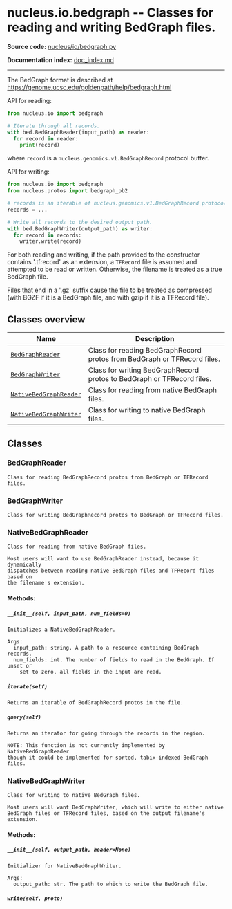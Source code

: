 # nucleus.io.bedgraph -- Classes for reading and writing BedGraph files.
**Source code:** [nucleus/io/bedgraph.py](https://github.com/google/nucleus/tree/master/nucleus/io/bedgraph.py)

**Documentation index:** [doc_index.md](../../doc_index.md)

---
The BedGraph format is described at
https://genome.ucsc.edu/goldenpath/help/bedgraph.html

API for reading:

```python
from nucleus.io import bedgraph

# Iterate through all records.
with bed.BedGraphReader(input_path) as reader:
  for record in reader:
    print(record)
```

where `record` is a `nucleus.genomics.v1.BedGraphRecord` protocol buffer.

API for writing:

```python
from nucleus.io import bedgraph
from nucleus.protos import bedgraph_pb2

# records is an iterable of nucleus.genomics.v1.BedGraphRecord protocol buffers.
records = ...

# Write all records to the desired output path.
with bed.BedGraphWriter(output_path) as writer:
  for record in records:
    writer.write(record)
```

For both reading and writing, if the path provided to the constructor contains
'.tfrecord' as an extension, a `TFRecord` file is assumed and attempted to be
read or written. Otherwise, the filename is treated as a true BedGraph file.

Files that end in a '.gz' suffix cause the file to be treated as compressed
(with BGZF if it is a BedGraph file, and with gzip if it is a TFRecord file).

## Classes overview
Name | Description
-----|------------
[`BedGraphReader`](#bedgraphreader) | Class for reading BedGraphRecord protos from BedGraph or TFRecord files.
[`BedGraphWriter`](#bedgraphwriter) | Class for writing BedGraphRecord protos to BedGraph or TFRecord files.
[`NativeBedGraphReader`](#nativebedgraphreader) | Class for reading from native BedGraph files.
[`NativeBedGraphWriter`](#nativebedgraphwriter) | Class for writing to native BedGraph files.

## Classes
### BedGraphReader
```
Class for reading BedGraphRecord protos from BedGraph or TFRecord files.
```

### BedGraphWriter
```
Class for writing BedGraphRecord protos to BedGraph or TFRecord files.
```

### NativeBedGraphReader
```
Class for reading from native BedGraph files.

Most users will want to use BedGraphReader instead, because it dynamically
dispatches between reading native BedGraph files and TFRecord files based on
the filename's extension.
```

#### Methods:
<a name="__init__"></a>
##### `__init__(self, input_path, num_fields=0)`
```
Initializes a NativeBedGraphReader.

Args:
  input_path: string. A path to a resource containing BedGraph records.
  num_fields: int. The number of fields to read in the BedGraph. If unset or
    set to zero, all fields in the input are read.
```

<a name="iterate"></a>
##### `iterate(self)`
```
Returns an iterable of BedGraphRecord protos in the file.
```

<a name="query"></a>
##### `query(self)`
```
Returns an iterator for going through the records in the region.

NOTE: This function is not currently implemented by NativeBedGraphReader
though it could be implemented for sorted, tabix-indexed BedGraph files.
```

### NativeBedGraphWriter
```
Class for writing to native BedGraph files.

Most users will want BedGraphWriter, which will write to either native
BedGraph files or TFRecord files, based on the output filename's extension.
```

#### Methods:
<a name="__init__"></a>
##### `__init__(self, output_path, header=None)`
```
Initializer for NativeBedGraphWriter.

Args:
  output_path: str. The path to which to write the BedGraph file.
```

<a name="write"></a>
##### `write(self, proto)`



